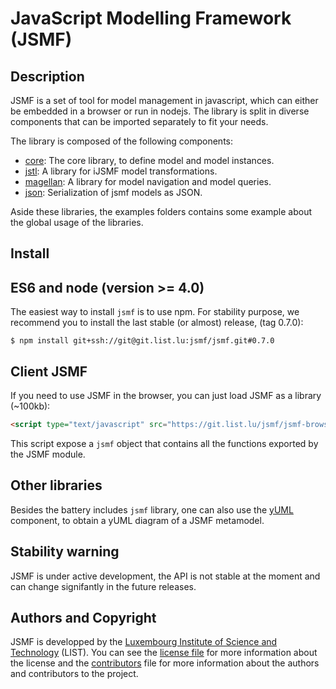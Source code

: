 # JavaScript Modelling Framework (JSMF)

## Description

JSMF is a set of tool for model management in javascript, which can either be
embedded in a browser or run in nodejs. The library is split in diverse
components that can be imported separately to fit your needs.

The library is composed of the following components:

- [core](https://git.list.lu/jsmf/jsmf-core): The core library, to define model and model instances.
- [jstl](https://git.list.lu/jsmf/jsmf-jstl): A library for iJSMF model transformations.
- [magellan](https://git.list.lu/jsmf/jsmf-magellan): A library for model navigation and model queries.
- [json](https://git.list.lu/jsmf/jsmf-json): Serialization of jsmf models as JSON.

Aside these libraries, the examples folders contains some example about the
global usage of the libraries.

## Install

## ES6 and node (version >= 4.0)

The easiest way to install `jsmf` is to use npm. For stability purpose, we recommend you to install the last stable (or almost) release, (tag 0.7.0):

~~~~shell
$ npm install git+ssh://git@git.list.lu:jsmf/jsmf.git#0.7.0
~~~~

## Client JSMF

If you need to use JSMF in the browser, you can just load JSMF as a library (~100kb):

~~~~html
<script type="text/javascript" src="https://git.list.lu/jsmf/jsmf-browser/blob/master/dist/jsmf-browser.min.js"></script>
~~~~

This script expose a `jsmf` object that contains all the functions exported by the JSMF module.

## Other libraries

Besides the battery includes `jsmf` library, one can also use the
[yUML](https://git.list.lu/jsmf/jsmf-yuml) component, to obtain a yUML diagram of a
JSMF metamodel.

## Stability warning

JSMF is under active development, the API is not stable at the moment and can
change signifantly in the future releases.

## Authors and Copyright

JSMF is developped by the
[Luxembourg Institute of Science and Technology](http://list.lu/) (LIST).
You can see the [license file](LICENSE) for more information about the
license and the [contributors](Contributors) file for more information about
the authors and contributors to the project.
